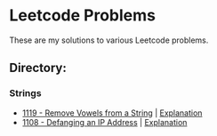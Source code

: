 # Leetcode Problems
These are my solutions to various Leetcode problems.

## Directory:
### Strings
- [1119 - Remove Vowels from a String](src/Strings/RemoveVowels/RemoveVowels.java) | [Explanation](src/Strings/RemoveVowels/RemoveVowels.md)
- [1108 - Defanging an IP Address](src/Strings/DefangIPAddress/DefangIPAddr.java) | [Explanation](src/Strings/DefangIPAddress/DefangIPAddr.md)